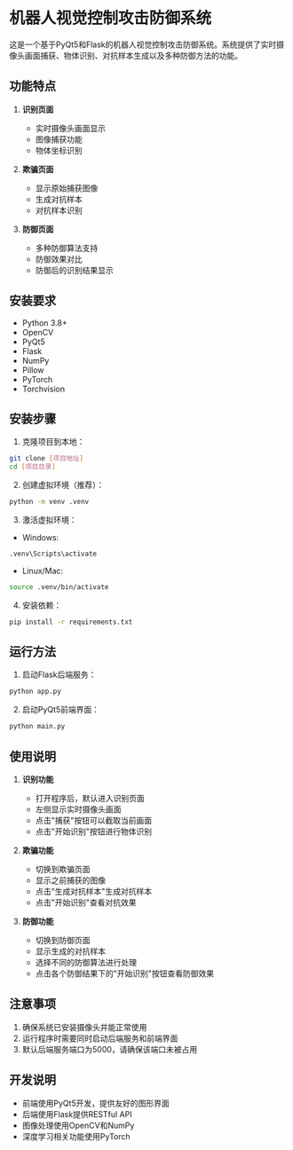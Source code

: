 # 机器人视觉控制攻击防御系统

这是一个基于PyQt5和Flask的机器人视觉控制攻击防御系统。系统提供了实时摄像头画面捕获、物体识别、对抗样本生成以及多种防御方法的功能。

## 功能特点

1. **识别页面**
   - 实时摄像头画面显示
   - 图像捕获功能
   - 物体坐标识别

2. **欺骗页面**
   - 显示原始捕获图像
   - 生成对抗样本
   - 对抗样本识别

3. **防御页面**
   - 多种防御算法支持
   - 防御效果对比
   - 防御后的识别结果显示

## 安装要求

- Python 3.8+
- OpenCV
- PyQt5
- Flask
- NumPy
- Pillow
- PyTorch
- Torchvision

## 安装步骤

1. 克隆项目到本地：
```bash
git clone [项目地址]
cd [项目目录]
```

2. 创建虚拟环境（推荐）：
```bash
python -m venv .venv
```

3. 激活虚拟环境：
- Windows:
```bash
.venv\Scripts\activate
```
- Linux/Mac:
```bash
source .venv/bin/activate
```

4. 安装依赖：
```bash
pip install -r requirements.txt
```

## 运行方法

1. 启动Flask后端服务：
```bash
python app.py
```

2. 启动PyQt5前端界面：
```bash
python main.py
```

## 使用说明

1. **识别功能**
   - 打开程序后，默认进入识别页面
   - 左侧显示实时摄像头画面
   - 点击"捕获"按钮可以截取当前画面
   - 点击"开始识别"按钮进行物体识别

2. **欺骗功能**
   - 切换到欺骗页面
   - 显示之前捕获的图像
   - 点击"生成对抗样本"生成对抗样本
   - 点击"开始识别"查看对抗效果

3. **防御功能**
   - 切换到防御页面
   - 显示生成的对抗样本
   - 选择不同的防御算法进行处理
   - 点击各个防御结果下的"开始识别"按钮查看防御效果

## 注意事项

1. 确保系统已安装摄像头并能正常使用
2. 运行程序时需要同时启动后端服务和前端界面
3. 默认后端服务端口为5000，请确保该端口未被占用

## 开发说明

- 前端使用PyQt5开发，提供友好的图形界面
- 后端使用Flask提供RESTful API
- 图像处理使用OpenCV和NumPy
- 深度学习相关功能使用PyTorch 